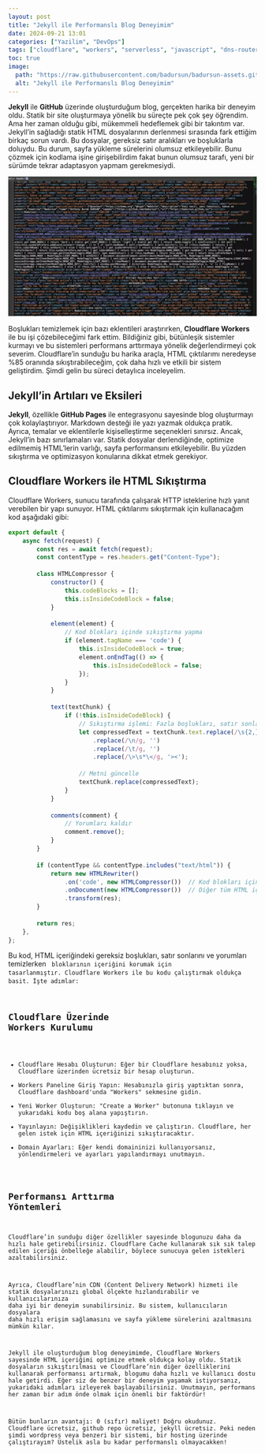 ```yaml
---
layout: post
title: "Jekyll ile Performanslı Blog Deneyimim"
date: 2024-09-21 13:01
categories: ["Yazilim", "DevOps"]
tags: ["cloudflare", "workers", "serverless", "javascript", "dns-router", "edge-compute", "jekyll", "jekyll-performance"]
toc: true
image:
  path: "https://raw.githubusercontent.com/badursun/badursun-assets.github.io/refs/heads/main/img/jekyll-github-cloudflare-66eea9ab88343.webp"
  alt: "Jekyll ile Performanslı Blog Deneyimim"
---
```


**Jekyll** ile **GitHub** üzerinde oluşturduğum blog, gerçekten harika bir deneyim oldu. Statik bir site oluşturmaya yönelik bu süreçte pek çok şey öğrendim. Ama her zaman olduğu gibi, mükemmeli hedeflemek gibi bir takıntım var. Jekyll’in sağladığı statik HTML dosyalarının derlenmesi sırasında fark ettiğim birkaç sorun vardı. Bu dosyalar, gereksiz satır aralıkları ve boşluklarla doluydu. Bu durum, sayfa yükleme sürelerini olumsuz etkileyebilir. Bunu çözmek için kodlama işine girişebilirdim fakat bunun olumsuz tarafı, yeni bir sürümde tekrar adaptasyon yapmam gerekmesiydi.

![Cloudflare Workers Jekyll Content Minify](https://raw.githubusercontent.com/badursun/badursun-assets.github.io/refs/heads/main/img/compressed-jekyll-content-with-cloudflare-workers-66eea94de424e.webp)

Boşlukları temizlemek için bazı eklentileri araştırırken, **Cloudflare Workers** ile bu işi çözebileceğimi fark ettim. Bildiğiniz gibi, bütünleşik sistemler kurmayı ve bu sistemleri performans arttırmaya yönelik değerlendirmeyi çok severim. Cloudflare’in sunduğu bu harika araçla, HTML çıktılarımı neredeyse %85 oranında sıkıştırabileceğim, çok daha hızlı ve etkili bir sistem geliştirdim. Şimdi gelin bu süreci detaylıca inceleyelim.

## Jekyll’in Artıları ve Eksileri
**Jekyll**, özellikle **GitHub Pages** ile entegrasyonu sayesinde blog oluşturmayı çok kolaylaştırıyor. Markdown desteği ile yazı yazmak oldukça pratik. Ayrıca, temalar ve eklentilerle kişiselleştirme seçenekleri sınırsız. Ancak, Jekyll’in bazı sınırlamaları var. Statik dosyalar derlendiğinde, optimize edilmemiş HTML’lerin varlığı, sayfa performansını etkileyebilir. Bu yüzden sıkıştırma ve optimizasyon konularına dikkat etmek gerekiyor.

## Cloudflare Workers ile HTML Sıkıştırma
Cloudflare Workers, sunucu tarafında çalışarak HTTP isteklerine hızlı yanıt verebilen bir yapı sunuyor. HTML çıktılarımı sıkıştırmak için kullanacağım kod aşağıdaki gibi:

```javascript
export default {
    async fetch(request) {
        const res = await fetch(request);
        const contentType = res.headers.get("Content-Type");

        class HTMLCompressor {
            constructor() {
                this.codeBlocks = [];
                this.isInsideCodeBlock = false;
            }

            element(element) {
                // Kod blokları içinde sıkıştırma yapma
                if (element.tagName === 'code') {
                    this.isInsideCodeBlock = true;
                    element.onEndTag(() => {
                        this.isInsideCodeBlock = false;
                    });
                }
            }

            text(textChunk) {
                if (!this.isInsideCodeBlock) {
                    // Sıkıştırma işlemi: Fazla boşlukları, satır sonlarını kaldır
                    let compressedText = textChunk.text.replace(/\s{2,}/g, ' ')
                        .replace(/\n/g, '')
                        .replace(/\t/g, '')
                        .replace(/\>\s*\</g, '><');

                    // Metni güncelle
                    textChunk.replace(compressedText);
                }
            }

            comments(comment) {
                // Yorumları kaldır
                comment.remove();
            }
        }

        if (contentType && contentType.includes("text/html")) {
            return new HTMLRewriter()
                .on('code', new HTMLCompressor())  // Kod blokları için
                .onDocument(new HTMLCompressor())  // Diğer tüm HTML için
                .transform(res);
        }
        
        return res;
    },
};
```

Bu kod, HTML içeriğindeki gereksiz boşlukları, satır sonlarını ve yorumları temizlerken <code> bloklarının içeriğini korumak için tasarlanmıştır. Cloudflare Workers ile bu kodu çalıştırmak oldukça basit. İşte adımlar:

## Cloudflare Üzerinde Workers Kurulumu
- Cloudflare Hesabı Oluşturun: Eğer bir Cloudflare hesabınız yoksa, Cloudflare üzerinden ücretsiz bir hesap oluşturun.
- Workers Paneline Giriş Yapın: Hesabınızla giriş yaptıktan sonra, Cloudflare dashboard'unda "Workers" sekmesine gidin.
- Yeni Worker Oluşturun: "Create a Worker" butonuna tıklayın ve yukarıdaki kodu boş alana yapıştırın.
- Yayınlayın: Değişiklikleri kaydedin ve çalıştırın. Cloudflare, her gelen istek için HTML içeriğinizi sıkıştıracaktır.
- Domain Ayarları: Eğer kendi domaininizi kullanıyorsanız, yönlendirmeleri ve ayarları yapılandırmayı unutmayın.

## Performansı Arttırma Yöntemleri
Cloudflare’in sunduğu diğer özellikler sayesinde blogunuzu daha da hızlı hale getirebilirsiniz. Cloudflare Cache kullanarak sık sık talep edilen içeriği önbelleğe alabilir, böylece sunucuya gelen istekleri azaltabilirsiniz.

Ayrıca, Cloudflare’nin CDN (Content Delivery Network) hizmeti ile statik dosyalarınızı global ölçekte hızlandırabilir ve kullanıcılarınıza daha iyi bir deneyim sunabilirsiniz. Bu sistem, kullanıcıların dosyalara daha hızlı erişim sağlamasını ve sayfa yükleme sürelerini azaltmasını mümkün kılar.

Jekyll ile oluşturduğum blog deneyimimde, Cloudflare Workers sayesinde HTML içeriğimi optimize etmek oldukça kolay oldu. Statik dosyaların sıkıştırılması ve Cloudflare’nin diğer özelliklerini kullanarak performansı artırmak, blogumu daha hızlı ve kullanıcı dostu hale getirdi. Eğer siz de benzer bir deneyim yaşamak istiyorsanız, yukarıdaki adımları izleyerek başlayabilirsiniz. Unutmayın, performans her zaman bir adım önde olmak için önemli bir faktördür!

Bütün bunların avantajı: 0 (sıfır) maliyet! Doğru okudunuz. Cloudflare ücretsiz, github repo ücretsiz, jekyll ücretsiz. Peki neden şimdi wordpress veya benzeri bir sistemi, bir hosting üzerinde çalıştırayım? Üstelik asla bu kadar performanslı olmayacakken!